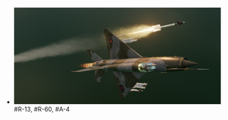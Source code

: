 - ![Mig-21bis_R-13M_Fire_Syria4.PNG](../assets/Mig-21bis_R-13M_Fire_Syria4_1754575623090_0.PNG) #R-13, #R-60, #A-4